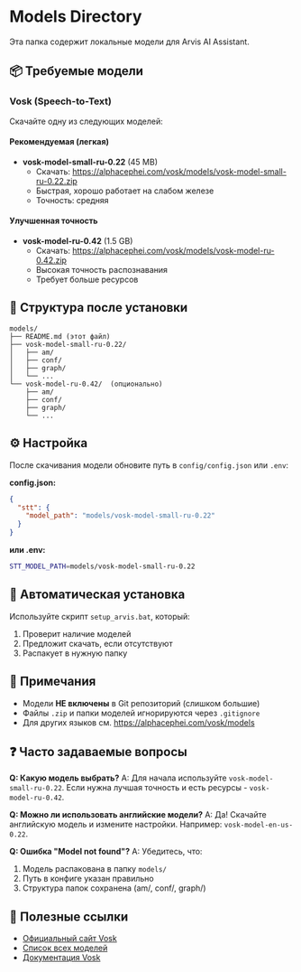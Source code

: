 # Models Directory

Эта папка содержит локальные модели для Arvis AI Assistant.

## 📦 Требуемые модели

### Vosk (Speech-to-Text)

Скачайте одну из следующих моделей:

#### Рекомендуемая (легкая)
- **vosk-model-small-ru-0.22** (45 MB)
  - Скачать: https://alphacephei.com/vosk/models/vosk-model-small-ru-0.22.zip
  - Быстрая, хорошо работает на слабом железе
  - Точность: средняя

#### Улучшенная точность
- **vosk-model-ru-0.42** (1.5 GB)
  - Скачать: https://alphacephei.com/vosk/models/vosk-model-ru-0.42.zip
  - Высокая точность распознавания
  - Требует больше ресурсов

## 📂 Структура после установки

```
models/
├── README.md (этот файл)
├── vosk-model-small-ru-0.22/
│   ├── am/
│   ├── conf/
│   ├── graph/
│   └── ...
└── vosk-model-ru-0.42/  (опционально)
    ├── am/
    ├── conf/
    ├── graph/
    └── ...
```

## ⚙️ Настройка

После скачивания модели обновите путь в `config/config.json` или `.env`:

**config.json:**
```json
{
  "stt": {
    "model_path": "models/vosk-model-small-ru-0.22"
  }
}
```

**или .env:**
```bash
STT_MODEL_PATH=models/vosk-model-small-ru-0.22
```

## 🚀 Автоматическая установка

Используйте скрипт `setup_arvis.bat`, который:
1. Проверит наличие моделей
2. Предложит скачать, если отсутствуют
3. Распакует в нужную папку

## 📝 Примечания

- Модели **НЕ включены** в Git репозиторий (слишком большие)
- Файлы `.zip` и папки моделей игнорируются через `.gitignore`
- Для других языков см. https://alphacephei.com/vosk/models

## ❓ Часто задаваемые вопросы

**Q: Какую модель выбрать?**
A: Для начала используйте `vosk-model-small-ru-0.22`. Если нужна лучшая точность и есть ресурсы - `vosk-model-ru-0.42`.

**Q: Можно ли использовать английские модели?**
A: Да! Скачайте английскую модель и измените настройки. Например: `vosk-model-en-us-0.22`.

**Q: Ошибка "Model not found"?**
A: Убедитесь, что:
1. Модель распакована в папку `models/`
2. Путь в конфиге указан правильно
3. Структура папок сохранена (am/, conf/, graph/)

## 🔗 Полезные ссылки

- [Официальный сайт Vosk](https://alphacephei.com/vosk/)
- [Список всех моделей](https://alphacephei.com/vosk/models)
- [Документация Vosk](https://alphacephei.com/vosk/documentation)
